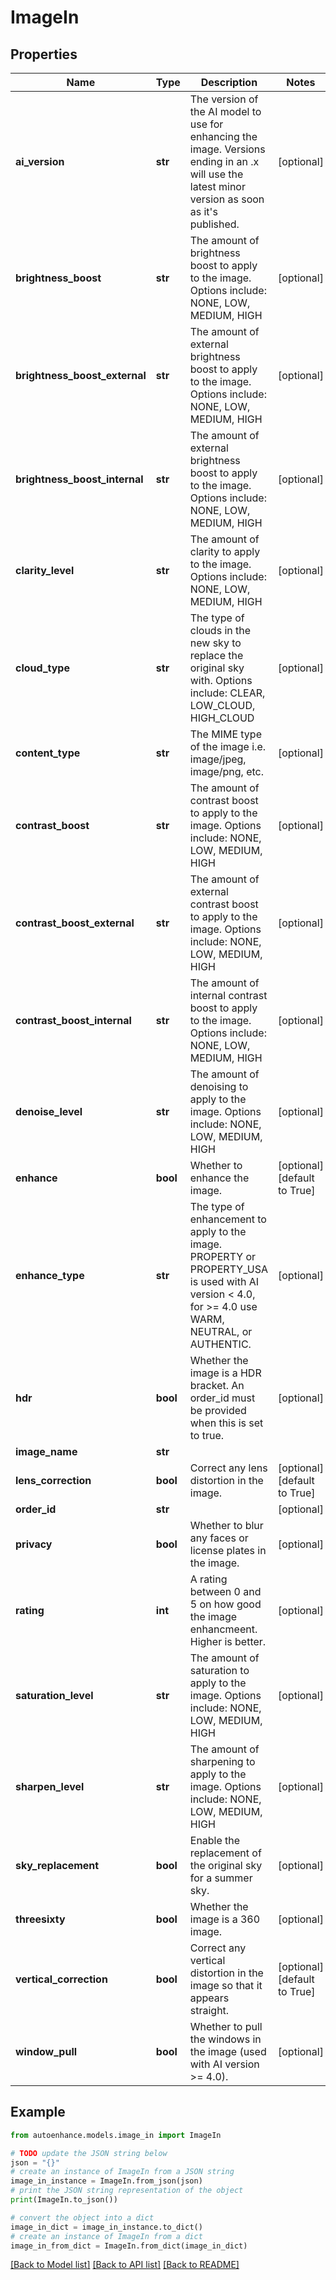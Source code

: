 # ImageIn


## Properties

Name | Type | Description | Notes
------------ | ------------- | ------------- | -------------
**ai_version** | **str** | The version of the AI model to use for enhancing the image. Versions ending in an .x will use the latest minor version as soon as it&#39;s published. | [optional] 
**brightness_boost** | **str** | The amount of brightness boost to apply to the image. Options include: NONE, LOW, MEDIUM, HIGH | [optional] 
**brightness_boost_external** | **str** | The amount of external brightness boost to apply to the image. Options include: NONE, LOW, MEDIUM, HIGH | [optional] 
**brightness_boost_internal** | **str** | The amount of external brightness boost to apply to the image. Options include: NONE, LOW, MEDIUM, HIGH | [optional] 
**clarity_level** | **str** | The amount of clarity to apply to the image. Options include: NONE, LOW, MEDIUM, HIGH | [optional] 
**cloud_type** | **str** | The type of clouds in the new sky to replace the original sky with. Options include: CLEAR, LOW_CLOUD, HIGH_CLOUD | [optional] 
**content_type** | **str** | The MIME type of the image i.e. image/jpeg, image/png, etc. | [optional] 
**contrast_boost** | **str** | The amount of contrast boost to apply to the image. Options include: NONE, LOW, MEDIUM, HIGH | [optional] 
**contrast_boost_external** | **str** | The amount of external contrast boost to apply to the image. Options include: NONE, LOW, MEDIUM, HIGH | [optional] 
**contrast_boost_internal** | **str** | The amount of internal contrast boost to apply to the image. Options include: NONE, LOW, MEDIUM, HIGH | [optional] 
**denoise_level** | **str** | The amount of denoising to apply to the image. Options include: NONE, LOW, MEDIUM, HIGH | [optional] 
**enhance** | **bool** | Whether to enhance the image. | [optional] [default to True]
**enhance_type** | **str** | The type of enhancement to apply to the image. PROPERTY or PROPERTY_USA is used with AI version &lt; 4.0, for &gt;&#x3D; 4.0 use WARM, NEUTRAL, or AUTHENTIC. | [optional] 
**hdr** | **bool** | Whether the image is a HDR bracket. An order_id must be provided when this is set to true. | [optional] 
**image_name** | **str** |  | 
**lens_correction** | **bool** | Correct any lens distortion in the image. | [optional] [default to True]
**order_id** | **str** |  | [optional] 
**privacy** | **bool** | Whether to blur any faces or license plates in the image. | [optional] 
**rating** | **int** | A rating between 0 and 5 on how good the image enhancmeent. Higher is better. | [optional] 
**saturation_level** | **str** | The amount of saturation to apply to the image. Options include: NONE, LOW, MEDIUM, HIGH | [optional] 
**sharpen_level** | **str** | The amount of sharpening to apply to the image. Options include: NONE, LOW, MEDIUM, HIGH | [optional] 
**sky_replacement** | **bool** | Enable the replacement of the original sky for a summer sky. | [optional] 
**threesixty** | **bool** | Whether the image is a 360 image. | [optional] 
**vertical_correction** | **bool** | Correct any vertical distortion in the image so that it appears straight. | [optional] [default to True]
**window_pull** | **bool** | Whether to pull the windows in the image (used with AI version &gt;&#x3D; 4.0). | [optional] 

## Example

```python
from autoenhance.models.image_in import ImageIn

# TODO update the JSON string below
json = "{}"
# create an instance of ImageIn from a JSON string
image_in_instance = ImageIn.from_json(json)
# print the JSON string representation of the object
print(ImageIn.to_json())

# convert the object into a dict
image_in_dict = image_in_instance.to_dict()
# create an instance of ImageIn from a dict
image_in_from_dict = ImageIn.from_dict(image_in_dict)
```
[[Back to Model list]](../README.md#documentation-for-models) [[Back to API list]](../README.md#documentation-for-api-endpoints) [[Back to README]](../README.md)



